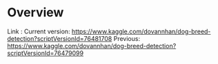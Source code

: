# Overview

Link : 
Current version: https://www.kaggle.com/dovannhan/dog-breed-detection?scriptVersionId=76481708 
Previous: https://www.kaggle.com/dovannhan/dog-breed-detection?scriptVersionId=76479099
